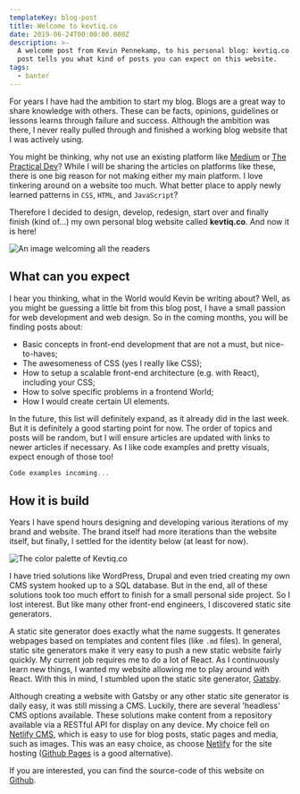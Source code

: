 ```yaml
---
templateKey: blog-post
title: Welcome to kevtiq.co
date: 2019-06-24T00:00:00.000Z
description: >-
  A welcome post from Kevin Pennekamp, to his personal blog: kevtiq.co. This
  post tells you what kind of posts you can expect on this website.
tags:
  - banter
---
```

For years I have had the ambition to start my blog. Blogs are a great way to share knowledge with others. These can be facts, opinions, guidelines or lessons learns through failure and success. Although the ambition was there, I never really pulled through and finished a working blog website that I was actively using.

You might be thinking, why not use an existing platform like [Medium](https://medium.com) or [The Practical Dev](https://dev.to)? While I will be sharing the articles on platforms like these, there is one big reason for not making either my main platform. I love tinkering around on a website too much. What better place to apply newly learned patterns in `CSS`, `HTML`, and `JavaScript`?

Therefore I decided to design, develop, redesign, start over and finally finish (kind of...) my own personal blog website called **kevtiq.co**. And now it is here!

![An image welcoming all the readers](/img/welcome-hello.png "An image welcoming all the readers")

## What can you expect

I hear you thinking, what in the World would Kevin be writing about? Well, as you might be guessing a little bit from this blog post, I have a small passion for web development and web design. So in the coming months, you will be finding posts about:

* Basic concepts in front-end development that are not a must, but nice-to-haves;
* The awesomeness of CSS (yes I really like CSS);
* How to setup a scalable front-end architecture (e.g. with React), including your CSS;
* How to solve specific problems in a frontend World;
* How I would create certain UI elements.

In the future, this list will definitely expand, as it already did in the last week. But it is definitely a good starting point for now. The order of topics and posts will be random, but I will ensure articles are updated with links to newer articles if necessary. As I like code examples and pretty visuals, expect enough of those too!

```jsx
Code examples incoming...
```

## How it is build

Years I have spend hours designing and developing various iterations of my brand and website. The brand itself had more iterations than the website itself, but finally, I settled for the identity below (at least for now).

![The color palette of Kevtiq.co](/img/color-palette.png "The color palette of Kevtiq.co")

I have tried solutions like WordPress, Drupal and even tried creating my own CMS system hooked up to a SQL database. But in the end, all of these solutions took too much effort to finish for a small personal side project. So I lost interest. But like many other front-end engineers, I discovered static site generators.

A static site generator does exactly what the name suggests. It generates webpages based on templates and content files (like `.md` files). In general, static site generators make it very easy to push a new static website fairly quickly. My current job requires me to do a lot of React. As I continuously learn new things, I wanted my website allowing me to play around with React. With this in mind, I stumbled upon the static site generator, [Gatsby](https://gatsbyjs.org).

Although creating a website with Gatsby or any other static site generator is daily easy, it was still missing a CMS. Luckily, there are several 'headless' CMS options available. These solutions make content from a repository available via a RESTful API for display on any device. My choice fell on [Netlify CMS](https://www.netlifycms.org/), which is easy to use for blog posts, static pages and media, such as images.
This was an easy choice, as choose [Netlify](https://www.netlify.com/) for the site hosting ([Github Pages](https://pages.github.com/) is a good alternative).

If you are interested, you can find the source-code of this website on [Github](https://github.com/kevtiq/kevtiq.co).

